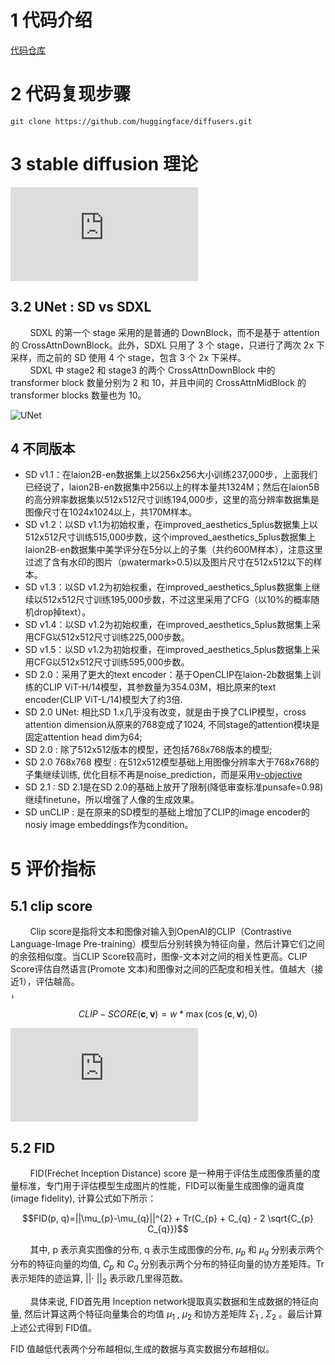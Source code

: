 # 1 代码介绍

[代码仓库](https://github.com/huggingface/diffusers)


# 2 代码复现步骤

```shell
git clone https://github.com/huggingface/diffusers.git
```

# 3 stable diffusion 理论

![参考链接](http://www.zh0ngtian.tech/posts/c04f0a05.html)

## 3.2 UNet : SD vs SDXL
&nbsp;&nbsp;&nbsp;&nbsp;&nbsp;&nbsp;&nbsp;&nbsp;SDXL 的第一个 stage 采用的是普通的 DownBlock，而不是基于 attention 的 CrossAttnDownBlock。此外，SDXL 只用了 3 个 stage，只进行了两次 2x 下采样，而之前的 SD 使用 4 个 stage，包含 3 个 2x 下采样。<br>
&nbsp;&nbsp;&nbsp;&nbsp;&nbsp;&nbsp;&nbsp;&nbsp;SDXL 中 stage2 和 stage3 的两个 CrossAttnDownBlock 中的 transformer block 数量分别为 2 和 10，并且中间的 CrossAttnMidBlock 的 transformer blocks 数量也为 10。<br>

![UNet](http://img.zh0ngtian.tech/2023_12_09_78v5rWA.png)

## 4 不同版本
- SD v1.1：在laion2B-en数据集上以256x256大小训练237,000步，上面我们已经说了，laion2B-en数据集中256以上的样本量共1324M；然后在laion5B的高分辨率数据集以512x512尺寸训练194,000步，这里的高分辨率数据集是图像尺寸在1024x1024以上，共170M样本。
- SD v1.2：以SD v1.1为初始权重，在improved_aesthetics_5plus数据集上以512x512尺寸训练515,000步数，这个improved_aesthetics_5plus数据集上laion2B-en数据集中美学评分在5分以上的子集（共约600M样本），注意这里过滤了含有水印的图片（pwatermark>0.5)以及图片尺寸在512x512以下的样本。
- SD v1.3：以SD v1.2为初始权重，在improved_aesthetics_5plus数据集上继续以512x512尺寸训练195,000步数，不过这里采用了CFG（以10%的概率随机drop掉text）。
- SD v1.4：以SD v1.2为初始权重，在improved_aesthetics_5plus数据集上采用CFG以512x512尺寸训练225,000步数。
- SD v1.5：以SD v1.2为初始权重，在improved_aesthetics_5plus数据集上采用CFG以512x512尺寸训练595,000步数。
- SD 2.0：采用了更大的text encoder：基于OpenCLIP在laion-2b数据集上训练的CLIP ViT-H/14模型，其参数量为354.03M，相比原来的text encoder(CLIP ViT-L/14)模型大了约3倍.
- SD 2.0 UNet: 相比SD 1.x几乎没有改变，就是由于换了CLIP模型，cross attention dimension从原来的768变成了1024, 不同stage的attention模块是固定attention head dim为64;
- SD 2.0 : 除了512x512版本的模型，还包括768x768版本的模型;
- SD 2.0 768x768 模型 : 在512x512模型基础上用图像分辨率大于768x768的子集继续训练, 优化目标不再是noise_prediction，而是采用[v-objective](https://link.zhihu.com/?target=https%3A//arxiv.org/abs/2202.00512)
- SD 2.1 : SD 2.1是在SD 2.0的基础上放开了限制(降低审查标准punsafe=0.98) 继续finetune，所以增强了人像的生成效果。
- SD unCLIP : 是在原来的SD模型的基础上增加了CLIP的image encoder的nosiy image embeddings作为condition。

# 5 评价指标
## 5.1 clip score
&nbsp;&nbsp;&nbsp;&nbsp;&nbsp;&nbsp;&nbsp;&nbsp;Clip score是指将文本和图像对输入到OpenAI的CLIP（Contrastive Language-Image Pre-training）模型后分别转换为特征向量，然后计算它们之间的余弦相似度。当CLIP Score较高时，图像-文本对之间的相关性更高。CLIP Score评估自然语言(Promote 文本)和图像对之间的匹配度和相关性。值越大（接近1），评估越高。<br> ，

$$CLIP-SCORE(\mathbf{c}, \mathbf{v})=w * \max (\cos (\mathbf{c}, \mathbf{v}), 0)$$

![论文链接](https://aclanthology.org/2021.emnlp-main.595v2.pdf)

## 5.2 FID
&nbsp;&nbsp;&nbsp;&nbsp;&nbsp;&nbsp;&nbsp;&nbsp;FID(Fréchet Inception Distance) score 是一种用于评估生成图像质量的度量标准，专门用于评估模型生成图片的性能，FID可以衡量生成图像的逼真度(image fidelity), 计算公式如下所示：<br>

$$FID(p, q)=||\mu_{p}-\mu_{q}||^{2} + Tr(C_{p} + C_{q} - 2 \sqrt{C_{p} C_{q}})$$

&nbsp;&nbsp;&nbsp;&nbsp;&nbsp;&nbsp;&nbsp;&nbsp;其中, p 表示真实图像的分布, q 表示生成图像的分布, $\mu_{p}$  和  $\mu_{q}$  分别表示两个分布的特征向量的均值, $C_{p}$  和  $C_{q}$ 分别表示两个分布的特征向量的协方差矩阵。Tr 表示矩阵的迹运算, $|| \cdot\ ||_{2}$  表示欧几里得范数。<br>

&nbsp;&nbsp;&nbsp;&nbsp;&nbsp;&nbsp;&nbsp;&nbsp;具体来说, FID首先用 Inception network提取真实数据和生成数据的特征向量, 然后计算这两个特征向量集合的均值  $\mu_{1}$ , $\mu_{2}$  和协方差矩阵  $\Sigma_{1}$ ,  $\Sigma_{2}$ 。最后计算上述公式得到 FID值。<br>

FID 值越低代表两个分布越相似,生成的数据与真实数据分布越相似。<br>

